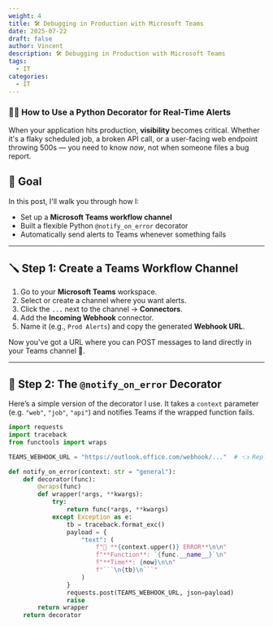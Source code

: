 ```yaml
---
weight: 4
title: 🛠️ Debugging in Production with Microsoft Teams
date: 2025-07-22
draft: false
author: Vincent
description: 🛠️ Debugging in Production with Microsoft Teams
tags:
  - IT
categories:
  - IT
---
```

### 👨‍💻 How to Use a Python Decorator for Real-Time Alerts

When your application hits production, **visibility** becomes critical. Whether it's a flaky scheduled job, a broken API call, or a user-facing web endpoint throwing 500s — you need to know *now*, not when someone files a bug report.

## 🎯 Goal

In this post, I'll walk you through how I:

- Set up a **Microsoft Teams workflow channel**
- Built a flexible Python `@notify_on_error` decorator
- Automatically send alerts to Teams whenever something fails

---

## 🪛 Step 1: Create a Teams Workflow Channel

1. Go to your **Microsoft Teams** workspace.
2. Select or create a channel where you want alerts.
3. Click the `...` next to the channel → **Connectors**.
4. Add the **Incoming Webhook** connector.
5. Name it (e.g., `Prod Alerts`) and copy the generated **Webhook URL**.

Now you've got a URL where you can POST messages to land directly in your Teams channel 🎉.

---

## 🧰 Step 2: The `@notify_on_error` Decorator

Here’s a simple version of the decorator I use. It takes a `context` parameter (e.g. `"web"`, `"job"`, `"api"`) and notifies Teams if the wrapped function fails.

```python
import requests
import traceback
from functools import wraps

TEAMS_WEBHOOK_URL = "https://outlook.office.com/webhook/..."  # 👈 Replace with your own

def notify_on_error(context: str = "general"):
    def decorator(func):
        @wraps(func)
        def wrapper(*args, **kwargs):
            try:
                return func(*args, **kwargs)
            except Exception as e:
                tb = traceback.format_exc()
                payload = {
                    "text": (
                        f"🚨 **{context.upper()} ERROR**\n\n"
                        f"**Function**: `{func.__name__}`\n"
                        f"**Time**: {now}\n\n"
                        f"```\n{tb}\n```"
                    )
                }
                requests.post(TEAMS_WEBHOOK_URL, json=payload)
                raise
        return wrapper
    return decorator
